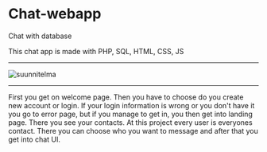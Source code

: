 # Chat-webapp
Chat with database

This chat app is made with PHP, SQL, HTML, CSS, JS

***

![suunnitelma](https://user-images.githubusercontent.com/88773094/191473003-6a05b7bb-a940-4008-b509-c8ae86023cb1.png)

***

First you get on welcome page. Then you have to choose do you create new account or login. If your login information is wrong or you don't have it you go to error page,
but if you manage to get in, you then get into landing page. There you see your contacts. At this project every user is everyones contact. There you can choose who you want to message and after that you get into chat UI.
